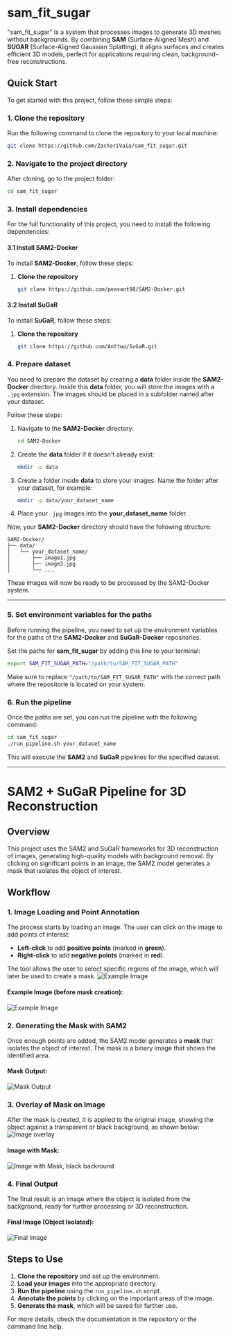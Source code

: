 # sam\_fit\_sugar

"sam\_fit\_sugar" is a system that processes images to generate 3D meshes without backgrounds. By combining **SAM** (Surface-Aligned Mesh) and **SUGAR** (Surface-Aligned Gaussian Splatting), it aligns surfaces and creates efficient 3D models, perfect for applications requiring clean, background-free reconstructions.

## Quick Start

To get started with this project, follow these simple steps:

### 1. Clone the repository

Run the following command to clone the repository to your local machine:

```bash
git clone https://github.com/ZachariVaia/sam_fit_sugar.git
```

### 2. Navigate to the project directory

After cloning, go to the project folder:

```bash
cd sam_fit_sugar
```

### 3. Install dependencies

For the full functionality of this project, you need to install the following dependencies:

#### 3.1 Install SAM2-Docker

To install **SAM2-Docker**, follow these steps:

1. **Clone the repository**
   ```bash
   git clone https://github.com/peasant98/SAM2-Docker.git
   ```


#### 3.2 Install SuGaR

To install **SuGaR**, follow these steps:

1. **Clone the repository**

   ```bash
   git clone https://github.com/Anttwo/SuGaR.git
   ```



### 4. Prepare dataset

You need to prepare the dataset by creating a **data** folder inside the **SAM2-Docker** directory. Inside this **data** folder, you will store the images with a `.jpg` extension. The images should be placed in a subfolder named after your dataset.

Follow these steps:

1. Navigate to the **SAM2-Docker** directory:

   ```bash
   cd SAM2-Docker
   ```

2. Create the **data** folder if it doesn't already exist:

   ```bash
   mkdir -p data
   ```

3. Create a folder inside **data** to store your images. Name the folder after your dataset, for example:

   ```bash
   mkdir -p data/your_dataset_name
   ```

4. Place your `.jpg` images into the **your\_dataset\_name** folder.


Now, your **SAM2-Docker** directory should have the following structure:

```
SAM2-Docker/
├── data/
│   └── your_dataset_name/
│       ├── image1.jpg
│       ├── image2.jpg
│       └── ...
```

These images will now be ready to be processed by the SAM2-Docker system.

---


### 5. Set environment variables for the paths
Before running the pipeline, you need to set up the environment variables for the paths of the **SAM2-Docker** and **SuGaR-Docker** repositories.

Set the paths for **sam_fit_sugar**  by adding this line to your terminal:

```bash
export SAM_FIT_SUGAR_PATH="/path/to/SAM_FIT_SUGAR_PATH"
```

Make sure to replace `"/path/to/SAM_FIT_SUGAR_PATH"` with the correct path where the repositorie is located on your system.

### 6. Run the pipeline

Once the paths are set, you can run the pipeline with the following command:

```bash
cd sam_fit_sugar
./run_pipeline.sh your_dataset_name
```

This will execute the **SAM2** and **SuGaR** pipelines for the specified dataset.

---



# SAM2 + SuGaR Pipeline for 3D Reconstruction

## Overview

This project uses the SAM2 and SuGaR frameworks for 3D reconstruction of images, generating high-quality models with background removal. By clicking on significant points in an image, the SAM2 model generates a mask that isolates the object of interest.

## Workflow

### 1. Image Loading and Point Annotation

The process starts by loading an image. The user can click on the image to add points of interest:

- **Left-click** to add **positive points** (marked in **green**).
- **Right-click** to add **negative points** (marked in **red**).

The tool allows the user to select specific regions of the image, which will later be used to create a mask.
![Example Image](readme_images/image_points.png)

#### Example Image (before mask creation):
![Example Image](readme_images/image_1747083940.jpg)

### 2. Generating the Mask with SAM2

Once enough points are added, the SAM2 model generates a **mask** that isolates the object of interest. The mask is a binary image that shows the identified area.

#### Mask Output:
![Mask Output](readme_images/image_1747083940_mask.png)

### 3. Overlay of Mask on Image

After the mask is created, it is applied to the original image, showing the object against a transparent or black background, as shown below:
![Image overlay](readme_images/image_1747083940_overlay.png)

#### Image with Mask:
![Image with Mask, black backround](readme_images/image_1747083940_mask_rgb.png)

### 4. Final Output

The final result is an image where the object is isolated from the background, ready for further processing or 3D reconstruction.

#### Final Image (Object Isolated):
![Final Image](readme_images/image_1747083940_without_backround.png)

## Steps to Use

1. **Clone the repository** and set up the environment.
2. **Load your images** into the appropriate directory.
3. **Run the pipeline** using the `run_pipeline.sh` script.
4. **Annotate the points** by clicking on the important areas of the image.
5. **Generate the mask**, which will be saved for further use.

For more details, check the documentation in the repository or the command line help.

